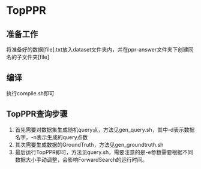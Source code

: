 # TopPPR
## 准备工作
将准备好的数据[file].txt放入dataset文件夹内，并在ppr-answer文件夹下创建同名的子文件夹[file]
## 编译
执行compile.sh即可
## TopPPR查询步骤
1. 首先需要对数据集生成随机query点，方法见gen_query.sh，其中-d表示数据名字，-n表示生成的query点数
2. 其次需要生成数据的GroundTruth，方法见gen_groundtruth.sh
3. 最后运行TopPPR即可，方法见query.sh，需要注意的是-e参数需要根据不同数据大小手动调整，会影响ForwardSearch的运行时间。
